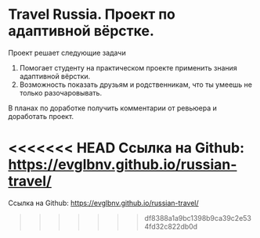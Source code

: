 # Travel Russia. Проект по адаптивной вёрстке.

Проект решает следующие задачи
1. Помогает студенту на практическом проекте применить знания адаптивной вёрстки.
2. Возможность показать друзьям и родственникам, что ты умеешь не только разочаровывать.

В планах по доработке получить комментарии от ревьюера и доработать проект.

<<<<<<< HEAD
Ссылка на Github: https://evglbnv.github.io/russian-travel/
=======
Ссылка на Github: https://evglbnv.github.io/russian-travel/
>>>>>>> df8388a1a9bc1398b9ca39c2e534fd32c822db0d
